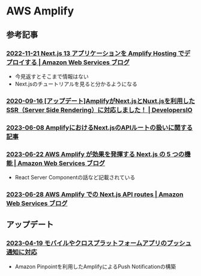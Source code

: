 # AWS Amplify

## 参考記事

### [2022-11-21 Next.js 13 アプリケーションを Amplify Hosting でデプロイする | Amazon Web Services ブログ](https://aws.amazon.com/jp/blogs/news/amplify-next-js-13/)

- 今見返すとそこまで情報はない
- Next.jsのチュートリアルを見ると分かるようになる

### [2020-09-16 [アップデート]AmplifyがNext.jsとNuxt.jsを利用したSSR（Server Side Rendering）に対応しました！ | DevelopersIO](https://dev.classmethod.jp/articles/amplify-javascript-adds-server-side-rendering-support-frameworks-next-js-nuxt-js/)

### [2023-06-08 AmplifyにおけるNext.jsのAPIルートの扱いに関する記事](https://aws.amazon.com/jp/blogs/mobile/next-js-api-routes-with-aws-amplify/)

### [2023-06-22 AWS Amplify が効果を発揮する Next.js の 5 つの機能 | Amazon Web Services ブログ](https://aws.amazon.com/jp/blogs/news/5-next-js-features-that-are-better-with-aws-amplify/)

- React Server Componentの話など記載されている

### [2023-06-28 AWS Amplify での Next.js API routes | Amazon Web Services ブログ](https://aws.amazon.com/jp/blogs/news/next-js-api-routes-with-aws-amplify/)


## アップデート

### [2023-04-19 モバイルやクロスプラットフォームアプリのプッシュ通知に対応](https://aws.amazon.com/jp/about-aws/whats-new/2023/04/aws-amplify-push-notifications-mobile-cross-platform-apps/)

- Amazon Pinpointを利用したAmplifyによるPush Notificationの構築

